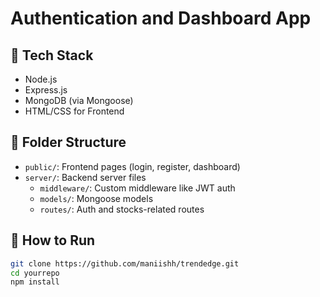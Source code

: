 # Authentication and Dashboard App

## 🔧 Tech Stack
- Node.js
- Express.js
- MongoDB (via Mongoose)
- HTML/CSS for Frontend

## 📁 Folder Structure
- `public/`: Frontend pages (login, register, dashboard)
- `server/`: Backend server files
  - `middleware/`: Custom middleware like JWT auth
  - `models/`: Mongoose models
  - `routes/`: Auth and stocks-related routes

## 🚀 How to Run

```bash
git clone https://github.com/maniishh/trendedge.git
cd yourrepo
npm install
